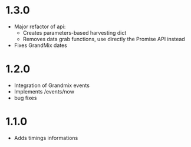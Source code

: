 # 1.3.0
- Major refactor of api:
  - Creates parameters-based harvesting dict
  - Removes data grab functions, use directly the Promise API instead
- Fixes GrandMix dates 

# 1.2.0

- Integration of Grandmix events
- Implements /events/now
- bug fixes

# 1.1.0

- Adds timings informations
